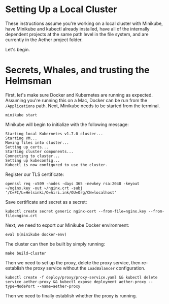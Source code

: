 # Setting Up a Local Cluster

These instructions assume you're working on a local cluster with Minikube, 
have Minikube and kubectl already installed, have all of the internally
dependent projects at the same path level in the file system, and are
currently in the Aether project folder.

Let's begin.

# Secrets, Whales, and trusting the Helmsman

First, let's make sure Docker and Kubernetes are running as expected. 
Assuming you're running this on a Mac, Docker can be run from the 
`/Applications` path. Next, Minikube needs to be started from the 
terminal. 

```
minikube start
```

Minikube will begin to initialize with the following message:

```
Starting local Kubernetes v1.7.0 cluster...
Starting VM...
Moving files into cluster...
Setting up certs...
Starting cluster components...
Connecting to cluster...
Setting up kubeconfig...
Kubectl is now configured to use the cluster.
```

Register our TLS certificate:
```
openssl req -x509 -nodes -days 365 -newkey rsa:2048 -keyout ~/nginx.key -out ~/nginx.crt -subj '/C=FI/L=Helsinki/O=Airi.ink/OU=Org/CN=localhost'
```

Save certificate and secret as a secret:
```
kubectl create secret generic nginx-cert --from-file=nginx.key --from-file=nginx.crt
```

Next, we need to export our Minikube Docker environment:

```
eval $(minikube docker-env)
```

The cluster can then be built by simply running:

```
make build-cluster
```

Then we need to set up the proxy, delete the proxy service, then re-establish the proxy 
service without the `LoadBalancer` configuration.

```
kubectl create -f deploy/proxy/proxy-service.yaml && kubectl delete service aether-proxy && kubectl expose deployment aether-proxy --type=NodePort --name=aether-proxy
```

Then we need to finally establish whether the proxy is running.
